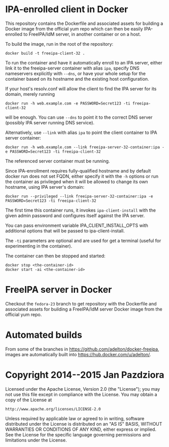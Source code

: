 # IPA-enrolled client in Docker

This repository contains the Dockerfile and associated assets for
building a Docker image from the official yum repo which can then be
easily IPA-enrolled to FreeIPA/IdM server, in another container or
on a host.

To build the image, run in the root of the repository:

    docker build -t freeipa-client-32 .

To run the container and have it automatically enroll to an IPA
server, either link it to the freeipa-server container with alias
`ipa`, specify DNS nameservers explicitly with `--dns`, or have
your whole setup for the container based on its hostname and
the existing host configuration.

If your host's resolv.conf will allow the client to find the IPA
server for its domain, merely running

    docker run -h web.example.com -e PASSWORD=Secret123 -ti freeipa-client-32

will be enough. You can use `--dns` to point it to the correct
DNS server (possibly IPA server running DNS service).

Alternatively, use `--link` with alias `ipa` to point the client
container to IPA server container:

    docker run -h web.example.com --link freeipa-server-32-container:ipa -e PASSWORD=Secret123 -ti freeipa-client-32

The referenced server container must be running.

Since IPA-enrollment requires fully-qualified hostname and by
default docker run does not set FQDN, either specify it with
the `-h` options or run the container as privileged when it will
be allowed to change its own hostname, using IPA server's domain:

    docker run --privileged --link freeipa-server-32-container:ipa -e PASSWORD=Secret123 -ti freeipa-client-32

The first time this container runs, it invokes `ipa-client-install`
with the given admin password and configures itself against
the IPA server.

You can pass environment variable IPA_CLIENT_INSTALL_OPTS with
additional options that will be passed to ipa-client-install.

The `-ti` parameters are optional and are used for get a terminal
(useful for experimenting in the container).

The container can then be stopped and started:

    docker stop <the-container-id>
    docker start -ai <the-container-id>

# FreeIPA server in Docker

Checkout the `fedora-23` branch
to get repository with the Dockerfile and associated assets for
building a FreeIPA/IdM server Docker image from the official yum
repo.

# Automated builds

From some of the branches in https://github.com/adelton/docker-freeipa,
images are automatically built into https://hub.docker.com/u/adelton/.

# Copyright 2014--2015 Jan Pazdziora

Licensed under the Apache License, Version 2.0 (the "License");
you may not use this file except in compliance with the License.
You may obtain a copy of the License at

    http://www.apache.org/licenses/LICENSE-2.0

Unless required by applicable law or agreed to in writing, software
distributed under the License is distributed on an "AS IS" BASIS,
WITHOUT WARRANTIES OR CONDITIONS OF ANY KIND, either express or implied.
See the License for the specific language governing permissions and
limitations under the License.
